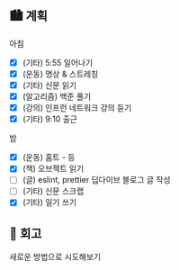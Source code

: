 ## 🏙️ 계획

아침

- [x] (기타) 5:55 일어나기
- [x] (운동) 명상 & 스트레칭
- [x] (기타) 신문 읽기
- [x] (알고리즘) 백준 풀기
- [x] (강의) 인프런 네트워크 강의 듣기
- [x] (기타) 9:10 출근

밤

- [x] (운동) 홈트 - 등
- [x] (책) 오브젝트 읽기
- [ ] (글) eslint, prettier 딥다이브 블로그 글 작성
- [ ] (기타) 신문 스크랩
- [x] (기타) 일기 쓰기

## 🌆 회고

새로운 방법으로 시도해보기